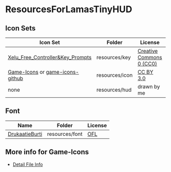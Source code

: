 # ResourcesForLamasTinyHUD

## Icon Sets

Icon Set|Folder|License|Count|Branch
---|---|---|---|---
[Xelu_Free_Controller&Key_Prompts](https://thoseawesomeguys.com/prompts/)|resources/key|[Creative Commons 0 (CC0)](https://creativecommons.org/publicdomain/zero/1.0/)|117|[main](https://github.com/mlthelama/ResourcesForLamasTinyHUD/tree/main)
[Game-Icons](https://game-icons.net) or [game-icons-github](https://github.com/game-icons/icons)|resources/icon|[CC BY 3.0](https://creativecommons.org/licenses/by/3.0/)|48|[main](https://github.com/mlthelama/ResourcesForLamasTinyHUD/tree/main)
none|resources/hud|drawn by me|3|[main](https://github.com/mlthelama/ResourcesForLamasTinyHUD/tree/main)

## Font
Name|Folder|License
---|---|---
[DrukaatieBurti](https://fontlibrary.org/en/font/drukaatieburti)|resources/font|[OFL](https://scripts.sil.org/cms/scripts/page.php?site_id=nrsi&id=OFL)

## More info for Game-Icons
* [Detail File Info](https://github.com/mlthelama/ResourcesForLamasTinyHUD/wiki/Editing-Used-Icons-Detail)
